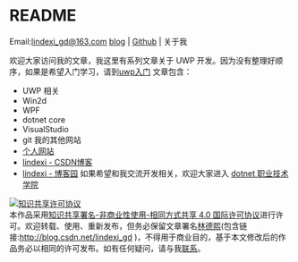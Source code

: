 
# README



Email:[lindexi_gd@163.com](mailto:lindexi_gd@163.com)
[blog](http://blog.csdn.net/lindexi_gd/) | [Github](http://github.com/lindexi/) | 关于我
<!-- 如果使用就是不发布 -->
<!-- 不发布 -->
欢迎大家访问我的文章，我这里有系列文章关于 UWP 开发。因为没有整理好顺序，如果是希望入门学习，请到[uwp入门](https://blog.csdn.net/column/details/winuwp.html )
文章包含：
 - UWP 相关
 - Win2d 
 - WPF
 - dotnet core
 - VisualStudio
 - git
我的其他网站
 - [个人网站](https://lindexi.github.io/lindexi)
 - [lindexi - CSDN博客](https://blog.csdn.net/lindexi_gd )
 - [lindexi - 博客园](http://www.cnblogs.com/lindexi/ )
如果希望和我交流开发相关，欢迎大家进入 [dotnet 职业技术学院](https://t.me/dotnet_campus) 




<a rel="license" href="http://creativecommons.org/licenses/by-nc-sa/4.0/"><img alt="知识共享许可协议" style="border-width:0" src="https://licensebuttons.net/l/by-nc-sa/4.0/88x31.png" /></a><br />本作品采用<a rel="license" href="http://creativecommons.org/licenses/by-nc-sa/4.0/">知识共享署名-非商业性使用-相同方式共享 4.0 国际许可协议</a>进行许可。欢迎转载、使用、重新发布，但务必保留文章署名[林德熙](http://blog.csdn.net/lindexi_gd)(包含链接:http://blog.csdn.net/lindexi_gd )，不得用于商业目的，基于本文修改后的作品务必以相同的许可发布。如有任何疑问，请与我[联系](mailto:lindexi_gd@163.com)。